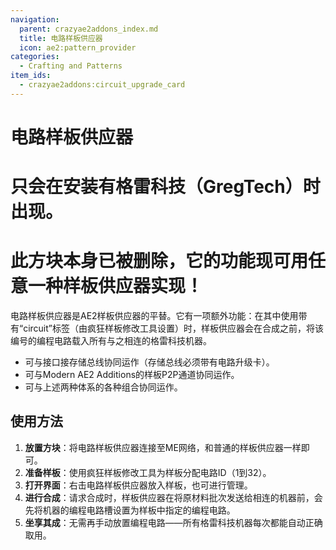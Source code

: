 ```yaml
---
navigation:
  parent: crazyae2addons_index.md
  title: 电路样板供应器
  icon: ae2:pattern_provider
categories:
  - Crafting and Patterns
item_ids:
  - crazyae2addons:circuit_upgrade_card
---
```


# 电路样板供应器

# 只会在安装有格雷科技（GregTech）时出现。

# **此方块本身已被删除，它的功能现可用任意一种样板供应器实现！**

电路样板供应器是AE2样板供应器的平替。它有一项额外功能：在其中使用带有“circuit”标签（由疯狂样板修改工具设置）时，样板供应器会在合成之前，将该编号的编程电路载入所有与之相连的格雷科技机器。

- 可与接口接存储总线协同运作（存储总线必须带有电路升级卡）。
- 可与Modern AE2 Additions的样板P2P通道协同运作。
- 可与上述两种体系的各种组合协同运作。

## 使用方法

1. **放置方块**：将电路样板供应器连接至ME网络，和普通的样板供应器一样即可。
2. **准备样板**：使用疯狂样板修改工具为样板分配电路ID（1到32）。
3. **打开界面**：右击电路样板供应器放入样板，也可进行管理。
4. **进行合成**：请求合成时，样板供应器在将原材料批次发送给相连的机器前，会先将机器的编程电路槽设置为样板中指定的编程电路。
5. **坐享其成**：无需再手动放置编程电路——所有格雷科技机器每次都能自动正确取用。